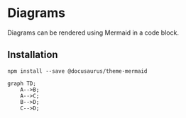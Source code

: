 # Diagrams
Diagrams can be rendered using Mermaid in a code block.
## Installation
```
npm install --save @docusaurus/theme-mermaid

```


```mermaid
graph TD;
    A-->B;
    A-->C;
    B-->D;
    C-->D;
```




